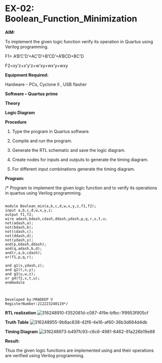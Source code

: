 
# EX-02: Boolean_Function_Minimization

**AIM:**

To implement the given logic function verify its operation in Quartus using Verilog programming.

F1= A’B’C’D’+AC’D’+B’CD’+A’BCD+BC’D 

F2=xy’z+x’y’z+w’xy+wx’y+wxy

**Equipment Required:**

Hardware – PCs, Cyclone II , USB flasher

**Software – Quartus prime**

**Theory**

**Logic Diagram**

**Procedure**

1.	Type the program in Quartus software.

2.	Compile and run the program.

3.	Generate the RTL schematic and save the logic diagram.

4.	Create nodes for inputs and outputs to generate the timing diagram.

5.	For different input combinations generate the timing diagram.


**Program:**

/* Program to implement the given logic function and to verify its operations in quartus using Verilog programming. 
```

module Boolean_min(a,b,c,d,w,x,y,z,f1,f2);
input a,b,c,d,w,x,y,z;
output f1,f2;
wire adash,bdash,cdash,ddash,ydash,p,q,r,s,t,u;
not(adash,a);
not(bdash,b);
not(cdash,c);
not(ddash,d);
not(ydash,y);
and(p,bdash,ddash);
and(q,adash,b,d);
and(r,a,b,cdash);
or(f1,p,q,r);

and g1(s,ydash,z);
and g2(t,x,y);
and g3(u,w,z);
or g4(f2,s,t,u);
endmodule



```

```
Developed by:PRADEEP V 
RegisterNumber:212223240119*/

```


**RTL realization**
![316248910-f352081d-c087-4f9e-bfbc-1f9953f905cf](https://github.com/velupradeep/BOOLEAN_FUNCTION_MINIMIZATION/assets/150329341/bb1c758d-2359-4b24-821b-f66eae4d1e0d)


**Truth Table**
![316248955-9b8ac838-42f6-4e16-af60-36b3d664d4db](https://github.com/velupradeep/BOOLEAN_FUNCTION_MINIMIZATION/assets/150329341/c1016fce-b517-4d0d-88a4-e3dc9e63c20f)




**Timing Diagram**
![316248973-b497fc93-c6c6-4981-8462-91a226b19e88](https://github.com/velupradeep/BOOLEAN_FUNCTION_MINIMIZATION/assets/150329341/c4bbb22f-a999-47c4-af59-fde614dcc881)




**Result:**

Thus the given logic functions are implemented using and their operations are verified using Verilog programming.


